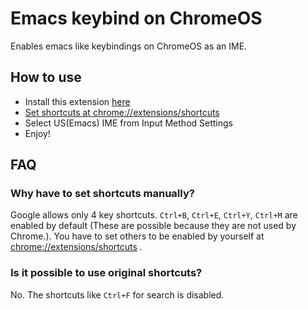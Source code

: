 # Emacs keybind on ChromeOS

Enables emacs like keybindings on ChromeOS as an IME.

## How to use

* Install this extension [here](https://chrome.google.com/webstore/detail/emacs-shortcuts-ime/mkegpdcnenfnhenaliggngipehndddne)
* [Set shortcuts at chrome://extensions/shortcuts](chrome://extensions/shortcuts)
* Select US(Emacs) IME from Input Method Settings
* Enjoy!

## FAQ

### Why have to set shortcuts manually?

Google allows only 4 key shortcuts. `Ctrl+B`, `Ctrl+E`, `Ctrl+Y`, `Ctrl+M` are enabled by default (These are possible because they are not used by Chrome.). You have to set others to be enabled by yourself at [chrome://extensions/shortcuts](chrome://extensions/shortcuts) .

### Is it possible to use original shortcuts?

No. The shortcuts like `Ctrl+F` for search is disabled. 